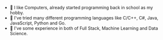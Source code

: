 - 👀 I like Computers, already started programming back in school as my hobby.
- 🌱 I've tried many different programming languages like C/C++, C#, Java, JavaScript, Python and Go.
- 💞️ I've some experience in both of Full Stack, Machine Learning and Data Science.

<!---
crazyGru/crazyGru is a ✨ special ✨ repository because its `README.md` (this file) appears on your GitHub profile.
You can click the Preview link to take a look at your changes.
--->
